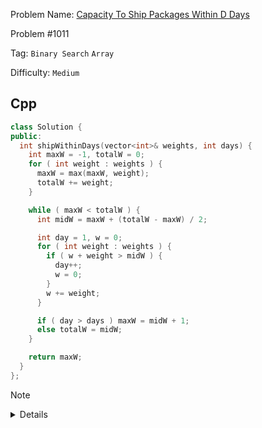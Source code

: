Problem Name: [Capacity To Ship Packages Within D Days](https://leetcode.com/problems/capacity-to-ship-packages-within-d-days/)

Problem #1011

Tag: `Binary Search` `Array`

Difficulty: `Medium`

## Cpp

```cpp
class Solution {
public:
  int shipWithinDays(vector<int>& weights, int days) {
    int maxW = -1, totalW = 0;
    for ( int weight : weights ) {
      maxW = max(maxW, weight);
      totalW += weight;
    }

    while ( maxW < totalW ) {
      int midW = maxW + (totalW - maxW) / 2;

      int day = 1, w = 0;
      for ( int weight : weights ) {
        if ( w + weight > midW ) {
          day++;
          w = 0;
        }
        w += weight;
      }

      if ( day > days ) maxW = midW + 1;
      else totalW = midW;
    }

    return maxW;
  }
};
```

> [!NOTE]
>
> <details>
>   <li>Find total weight & max weight</li>
>   <li>Adjust low as max weight & high as total weight</li>
>   <li>Using binary search, adjust to match need new days</li>
>   <li>If new need days are equal to given days, then return max weight</li>
> </details>
